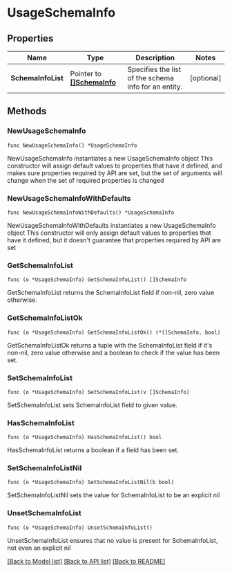 # UsageSchemaInfo

## Properties

Name | Type | Description | Notes
------------ | ------------- | ------------- | -------------
**SchemaInfoList** | Pointer to [**[]SchemaInfo**](SchemaInfo.md) | Specifies the list of the schema info for an entity. | [optional] 

## Methods

### NewUsageSchemaInfo

`func NewUsageSchemaInfo() *UsageSchemaInfo`

NewUsageSchemaInfo instantiates a new UsageSchemaInfo object
This constructor will assign default values to properties that have it defined,
and makes sure properties required by API are set, but the set of arguments
will change when the set of required properties is changed

### NewUsageSchemaInfoWithDefaults

`func NewUsageSchemaInfoWithDefaults() *UsageSchemaInfo`

NewUsageSchemaInfoWithDefaults instantiates a new UsageSchemaInfo object
This constructor will only assign default values to properties that have it defined,
but it doesn't guarantee that properties required by API are set

### GetSchemaInfoList

`func (o *UsageSchemaInfo) GetSchemaInfoList() []SchemaInfo`

GetSchemaInfoList returns the SchemaInfoList field if non-nil, zero value otherwise.

### GetSchemaInfoListOk

`func (o *UsageSchemaInfo) GetSchemaInfoListOk() (*[]SchemaInfo, bool)`

GetSchemaInfoListOk returns a tuple with the SchemaInfoList field if it's non-nil, zero value otherwise
and a boolean to check if the value has been set.

### SetSchemaInfoList

`func (o *UsageSchemaInfo) SetSchemaInfoList(v []SchemaInfo)`

SetSchemaInfoList sets SchemaInfoList field to given value.

### HasSchemaInfoList

`func (o *UsageSchemaInfo) HasSchemaInfoList() bool`

HasSchemaInfoList returns a boolean if a field has been set.

### SetSchemaInfoListNil

`func (o *UsageSchemaInfo) SetSchemaInfoListNil(b bool)`

 SetSchemaInfoListNil sets the value for SchemaInfoList to be an explicit nil

### UnsetSchemaInfoList
`func (o *UsageSchemaInfo) UnsetSchemaInfoList()`

UnsetSchemaInfoList ensures that no value is present for SchemaInfoList, not even an explicit nil

[[Back to Model list]](../README.md#documentation-for-models) [[Back to API list]](../README.md#documentation-for-api-endpoints) [[Back to README]](../README.md)


